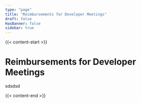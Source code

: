 ```yaml
---
type: "page"
title: "Reimbursements for Developer Meetings"
draft: false
HasBanner: false
sidebar: true
---
```


{{< content-start >}}

# Reimbursements for Developer Meetings
sdsdsd

{{< content-end >}}